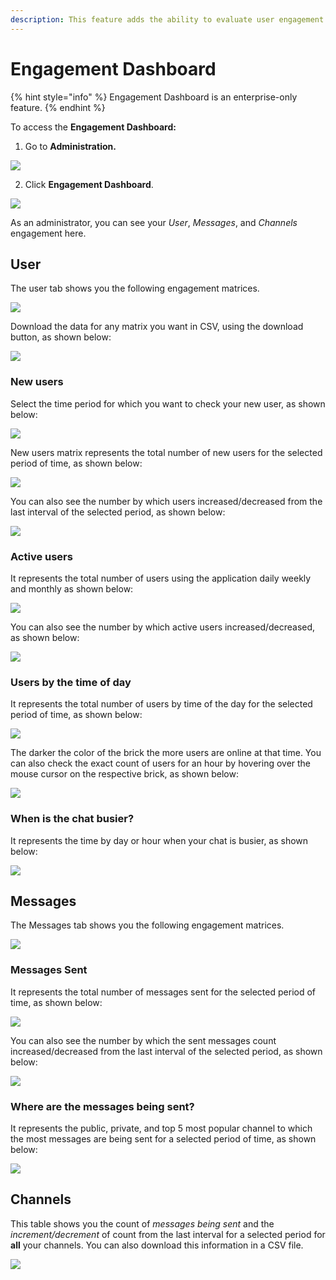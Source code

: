 ```yaml
---
description: This feature adds the ability to evaluate user engagement on the channels.
---
```


# Engagement Dashboard

{% hint style="info" %}
Engagement Dashboard is an enterprise-only feature.
{% endhint %}

To access the **Engagement Dashboard:**

1. Go to **Administration.**

![](../../.gitbook/assets/image%20%2830%29.png)

  2.  Click **Engagement Dashboard**.

![](../../.gitbook/assets/image%20%28139%29%20%281%29%20%281%29.png)

As an administrator, you can see your _User_, _Messages_, and _Channels_ engagement here.

## User

The user tab shows you the following engagement matrices.

![](../../.gitbook/assets/image%20%28129%29%20%281%29.png)

Download the data for any matrix you want in CSV, using the download button, as shown below:

![](../../.gitbook/assets/image%20%28134%29.png)

### New users

Select the time period for which you want to check your new user, as shown below:

![](../../.gitbook/assets/image%20%28132%29.png)

New users matrix represents the total number of new users for the selected period of time, as shown below:

![](../../.gitbook/assets/image%20%28140%29.png)

You can also see the number by which users increased/decreased from the last interval of the selected period, as shown below:

![](../../.gitbook/assets/image%20%28145%29.png)

### Active users

It represents the total number of users using the application daily weekly and monthly as shown below:

![](../../.gitbook/assets/image%20%28130%29.png)

You can also see the number by which active users increased/decreased, as shown below:

![](../../.gitbook/assets/image%20%28133%29.png)

### Users by the time of day

It represents the total number of users by time of the day for the selected period of time, as shown below:

![](../../.gitbook/assets/image%20%28143%29.png)

The darker the color of the brick the more users are online at that time. You can also check the exact count of users for an hour by hovering over the mouse cursor on the respective brick, as shown below:

![](../../.gitbook/assets/image%20%28131%29.png)

### When is the chat busier?

It represents the time by day or hour when your chat is busier, as shown below:

![](../../.gitbook/assets/image%20%28127%29.png)

## Messages

The Messages tab shows you the following engagement matrices.

![](../../.gitbook/assets/image%20%28138%29.png)

### Messages Sent

It represents the total number of messages sent for the selected period of time, as shown below:

![](../../.gitbook/assets/image%20%28142%29.png)

You can also see the number by which the sent messages count increased/decreased from the last interval of the selected period, as shown below:

![](../../.gitbook/assets/image%20%28135%29.png)

### Where are the messages being sent?

It represents the public, private, and top 5 most popular channel to which the most messages are being sent for a selected period of time, as shown below:

![](../../.gitbook/assets/image%20%28128%29.png)

## Channels

This table shows you the count of _messages being sent_ and the _increment/decrement_ of count from the last interval for a selected period for **all** your channels. You can also download this information in a CSV file.

![](../../.gitbook/assets/image%20%28141%29.png)

